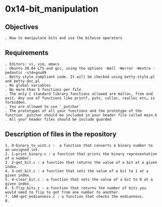 # 0x14-bit_manipulation

## Objectives

	. How to manipulate bits and use the bitwise operators

## Requirements

	. Editors: vi, vim, emacs
	. Ubuntu 20.04 LTS and gcc, using the options -Wall -Werror -Wextra -pedantic -std=gnu89
	. Betty style compliant code. It will be checked using betty-style.pl and betty-doc.pl
	. No global variables
	. No more than 5 functions per file
	. The only C standard library functions allowed are malloc, free and exit. Any use of functions like printf, puts, calloc, realloc etc… is forbidden.
	. You are allowed to use `_putchar`
	. The prototypes of all your functions and the prototype of the function _putchar should be included in your header file called main.h
	. All your header files should be include guarded

## Description of files in the repository

	1. 0-binary_to_uint.c :  a function that converts a binary number to an unsigned int.
	2. 1-print_binary.c : a function that prints the binary representation of a number.
	3. 2-get_bit.c : a function that returns the value of a bit at a given index.
	4. 3-set_bit.c : a function that sets the value of a bit to 1 at a given index.
	5. 4-clear_bit.c : a function that sets the value of a bit to 0 at a given index.
	6. 5-flip_bits.c : a function that returns the number of bits you would need to flip to get from one number to another.
	7. 100-get_endianness.c : a function that checks the endianness.
	8. 
